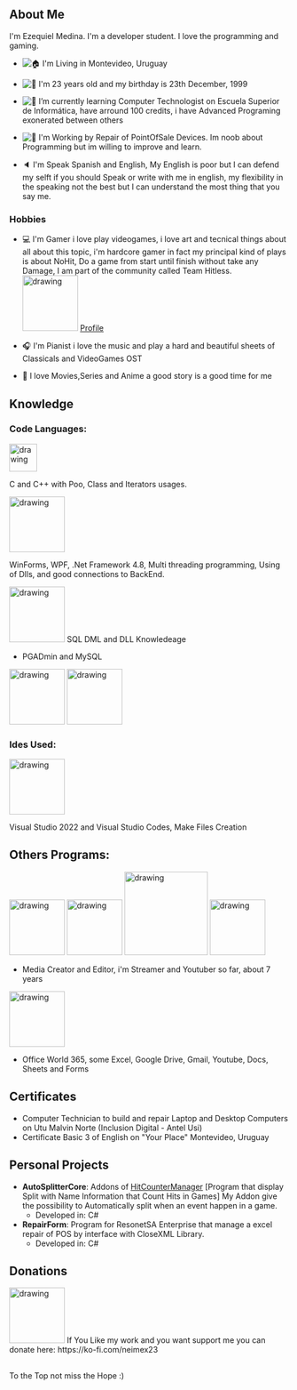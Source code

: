 ## About Me
I'm Ezequiel Medina. I'm a developer student. 
I love the programming and gaming.

- ![🏠](https://fonts.gstatic.com/s/e/notoemoji/15.0/1f3e0/32.png) I'm Living in Montevideo, Uruguay

- ![💁](https://fonts.gstatic.com/s/e/notoemoji/15.0/1f481/32.png) I'm 23 years old and my birthday is 23th December, 1999

- ![🌱](https://fonts.gstatic.com/s/e/notoemoji/15.0/1f331/32.png) I’m currently learning Computer Technologist on Escuela Superior de Informática, have arround 100 credits, i have Advanced Programing exonerated between others  

- ![🔭](https://fonts.gstatic.com/s/e/notoemoji/15.0/1f52d/32.png) I'm Working by Repair of PointOfSale Devices. Im noob about Programming but im willing to improve and learn.

- 🔈 I'm Speak Spanish and English, My English is poor but I can defend my selft if you should Speak or write with me in english, my flexibility in the speaking not the best but I can understand the most thing that you say me.


### Hobbies
- 💻 I'm Gamer i love play videogames, i love art and tecnical things about all about this topic, i'm hardcore gamer in fact my principal kind of plays is about NoHit, Do a game from start until finish without take any Damage, 
I am part of the community called Team Hitless. 
<img src="https://www.teamhitless.com/wp-content/uploads/2020/09/full_logo.png" alt="drawing" width="100"/> [Profile](https://www.teamhitless.com/project/Neimex23/)

- 🎧 I'm Pianist i love the music and play a hard and beautiful sheets of Classicals and VideoGames OST
- 🎦 I love Movies,Series and Anime a good story is a good time for me


## Knowledge
### Code Languages:

<img src="https://upload.wikimedia.org/wikipedia/commons/thumb/1/18/ISO_C++_Logo.svg/800px-ISO_C++_Logo.svg.png" alt="drawing" width="50"/>

C and C++ with Poo, Class and Iterators usages.

<img src="https://desarrolloweb.com/storage/tag_images/actual/BzOL16MEqsKOe0VThjF6FXPBi0uyK16lkTety9Wz.png" alt="drawing" width="100"/>

WinForms, WPF, .Net Framework 4.8, Multi threading programming, Using of Dlls, and good connections to BackEnd.

<img src="https://www.tutorialsteacher.com/Content/images/home/sql.png" alt="drawing" width="100"/>
SQL DML and DLL Knowledeage 
	
 - PGADmin and MySQL
   
<img src="https://www.todopostgresql.com/wp-content/uploads/2018/08/cursoPgAdmin4.png" alt="drawing" width="100"/> <img src="https://banner2.cleanpng.com/20180821/lyg/kisspng-mysql-workbench-database-mysql-cluster-5b7cdc87c3dd20.3638601015349095758023.jpg" alt="drawing" width="100"/>




### Ides Used:
<img src="https://upload.wikimedia.org/wikipedia/commons/thumb/5/59/Visual_Studio_Icon_2019.svg/1200px-Visual_Studio_Icon_2019.svg.png" alt="drawing" width="100"/>

Visual Studio 2022 and Visual Studio Codes, Make Files Creation 

## Others Programs:

<img src="https://upload.wikimedia.org/wikipedia/commons/c/cf/Adobe_Photoshop_Express_logo.svg" alt="drawing" width="100"/> <img src="https://upload.wikimedia.org/wikipedia/commons/thumb/f/f2/Adobe_Premiere_Pro_Logo.svg/1200px-Adobe_Premiere_Pro_Logo.svg.png" alt="drawing" width="100"/>  <img src="https://upload.wikimedia.org/wikipedia/commons/1/19/Audacity_Logo_With_Name.png" alt="drawing" width="150"/> <img src="https://upload.wikimedia.org/wikipedia/commons/thumb/7/78/OBS.svg/1024px-OBS.svg.png" alt="drawing" width="100"/>

- Media Creator and Editor, i'm Streamer and Youtuber so far, about 7 years
  
<img src ="https://www.formation-cad.com/wp-content/uploads/2023/07/Cours-Formation-CAD-Microsoft-365-Office.png" alt="drawing" width="100"/> 

- Office World 365, some Excel, Google Drive, Gmail, Youtube, Docs, Sheets and Forms

## Certificates
- Computer Technician to build and repair Laptop and Desktop Computers on Utu Malvin Norte (Inclusion Digital - Antel Usi)
- Certificate Basic 3 of English on "Your Place" Montevideo, Uruguay

## Personal Projects
* **AutoSplitterCore**: Addons of [HitCounterManager](https://github.com/topeterk/HitCounterManager "HitCounterManager") 
[Program that display Split with Name Information that Count Hits in Games]
My Addon give the possibility to Automatically split when an event happen in a game.
  - Developed in: C#
* **RepairForm**: Program for ResonetSA Enterprise that manage a excel repair of POS by interface with CloseXML Library.
	- Developed in: C#

## Donations
<img src ="https://uploads-ssl.webflow.com/5c14e387dab576fe667689cf/61e11149b3af2ee970bb8ead_Ko-fi_logo.png" alt="drawing" width="100"/> 
If You Like my work and you want support me you can donate here:
https://ko-fi.com/neimex23

##
To the Top not miss the Hope :)
